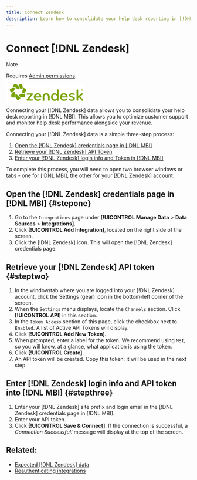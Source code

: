 ```yaml
---
title: Connect Zendesk
description: Learn how to consolidate your help desk reporting in [!DNL MBI].
---
```

# Connect [!DNL Zendesk]

>[!NOTE]
>
>Requires [Admin permissions](../../../administrator/user-management/user-management.md).

![](../../../assets/Zendesk_logo.png)

Connecting your [!DNL Zendesk] data allows you to consolidate your help desk reporting in [!DNL MBI]. This allows you to optimize customer support and monitor help desk performance alongside your revenue.

Connecting your [!DNL Zendesk] data is a simple three-step process:

1. [Open the [!DNL Zendesk] credentials page in [!DNL MBI]](#stepone)
1. [Retrieve your [!DNL Zendesk] API Token](#steptwo)
1. [Enter your [!DNL Zendesk] login info and Token in [!DNL MBI]](#stepthree)

To complete this process, you will need to open two browser windows or tabs - one for [!DNL MBI], the other for your [!DNL Zendesk] account.

## Open the [!DNL Zendesk] credentials page in [!DNL MBI] {#stepone}

1. Go to the `Integrations` page under **[!UICONTROL Manage Data** > **Data Sources** > **Integrations]**.
1. Click **[!UICONTROL Add Integration]**, located on the right side of the screen.
1. Click the [!DNL Zendesk] icon. This will open the [!DNL Zendesk] credentials page.

## Retrieve your [!DNL Zendesk] API token {#steptwo}

1. In the window/tab where you are logged into your [!DNL Zendesk] account, click the Settings (gear) icon in the bottom-left corner of the screen.
1. When the `Settings` menu displays, locate the `Channels` section. Click **[!UICONTROL API]** in this section.
1. In the `Token Access` section of this page, click the checkbox next to `Enabled`. A list of Active API Tokens will display.
1. Click **[!UICONTROL Add New Token]**.
1. When prompted, enter a label for the token. We recommend using `MBI`, so you will know, at a glance, what application is using the token.
1. Click **[!UICONTROL Create]**.
1. An API token will be created. Copy this token; it will be used in the next step.

## Enter [!DNL Zendesk] login info and API token into [!DNL MBI] {#stepthree}

1. Enter your [!DNL Zendesk] site prefix and login email in the [!DNL Zendesk] credentials page in [!DNL MBI].
1. Enter your API token.
1. Click **[!UICONTROL Save & Connect]**. If the connection is successful, a *Connection Successful!* message will display at the top of the screen.

## Related:

* [Expected [!DNL Zendesk] data](../integrations/exp-zendesk-data.md)
* [Reauthenticating integrations](https://support.magento.com/hc/en-us/articles/360016733151)
